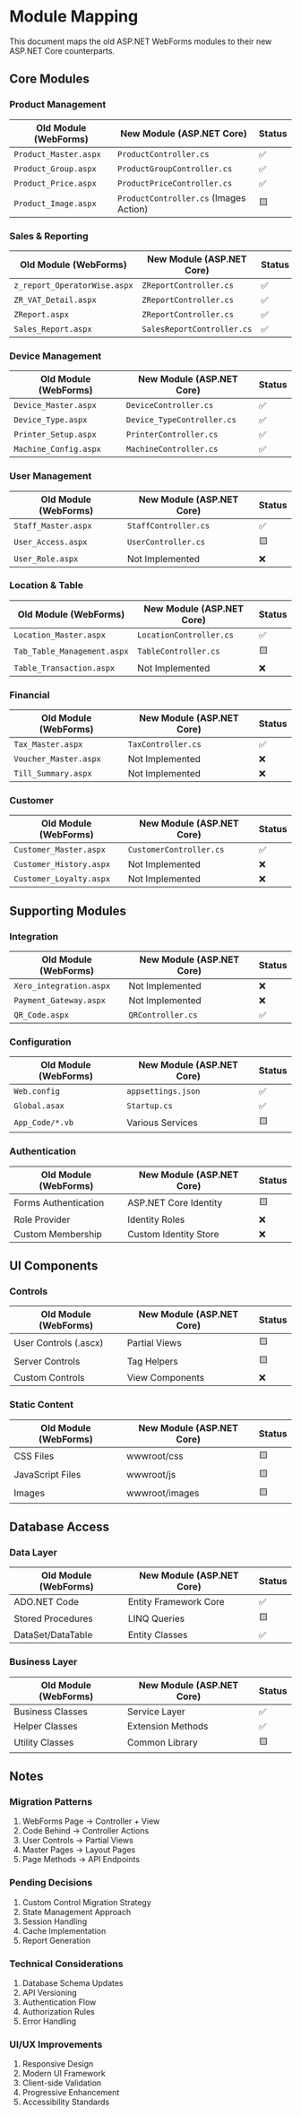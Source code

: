 # Module Mapping

This document maps the old ASP.NET WebForms modules to their new ASP.NET Core counterparts.

## Core Modules

### Product Management
| Old Module (WebForms) | New Module (ASP.NET Core) | Status |
|----------------------|---------------------------|---------|
| `Product_Master.aspx` | `ProductController.cs` | ✅ |
| `Product_Group.aspx` | `ProductGroupController.cs` | ✅ |
| `Product_Price.aspx` | `ProductPriceController.cs` | ✅ |
| `Product_Image.aspx` | `ProductController.cs` (Images Action) | 🟨 |

### Sales & Reporting
| Old Module (WebForms) | New Module (ASP.NET Core) | Status |
|----------------------|---------------------------|---------|
| `z_report_OperatorWise.aspx` | `ZReportController.cs` | ✅ |
| `ZR_VAT_Detail.aspx` | `ZReportController.cs` | ✅ |
| `ZReport.aspx` | `ZReportController.cs` | ✅ |
| `Sales_Report.aspx` | `SalesReportController.cs` | ✅ |

### Device Management
| Old Module (WebForms) | New Module (ASP.NET Core) | Status |
|----------------------|---------------------------|---------|
| `Device_Master.aspx` | `DeviceController.cs` | ✅ |
| `Device_Type.aspx` | `Device_TypeController.cs` | ✅ |
| `Printer_Setup.aspx` | `PrinterController.cs` | ✅ |
| `Machine_Config.aspx` | `MachineController.cs` | ✅ |

### User Management
| Old Module (WebForms) | New Module (ASP.NET Core) | Status |
|----------------------|---------------------------|---------|
| `Staff_Master.aspx` | `StaffController.cs` | ✅ |
| `User_Access.aspx` | `UserController.cs` | 🟨 |
| `User_Role.aspx` | Not Implemented | ❌ |

### Location & Table
| Old Module (WebForms) | New Module (ASP.NET Core) | Status |
|----------------------|---------------------------|---------|
| `Location_Master.aspx` | `LocationController.cs` | ✅ |
| `Tab_Table_Management.aspx` | `TableController.cs` | 🟨 |
| `Table_Transaction.aspx` | Not Implemented | ❌ |

### Financial
| Old Module (WebForms) | New Module (ASP.NET Core) | Status |
|----------------------|---------------------------|---------|
| `Tax_Master.aspx` | `TaxController.cs` | ✅ |
| `Voucher_Master.aspx` | Not Implemented | ❌ |
| `Till_Summary.aspx` | Not Implemented | ❌ |

### Customer
| Old Module (WebForms) | New Module (ASP.NET Core) | Status |
|----------------------|---------------------------|---------|
| `Customer_Master.aspx` | `CustomerController.cs` | ✅ |
| `Customer_History.aspx` | Not Implemented | ❌ |
| `Customer_Loyalty.aspx` | Not Implemented | ❌ |

## Supporting Modules

### Integration
| Old Module (WebForms) | New Module (ASP.NET Core) | Status |
|----------------------|---------------------------|---------|
| `Xero_integration.aspx` | Not Implemented | ❌ |
| `Payment_Gateway.aspx` | Not Implemented | ❌ |
| `QR_Code.aspx` | `QRController.cs` | ✅ |

### Configuration
| Old Module (WebForms) | New Module (ASP.NET Core) | Status |
|----------------------|---------------------------|---------|
| `Web.config` | `appsettings.json` | ✅ |
| `Global.asax` | `Startup.cs` | ✅ |
| `App_Code/*.vb` | Various Services | 🟨 |

### Authentication
| Old Module (WebForms) | New Module (ASP.NET Core) | Status |
|----------------------|---------------------------|---------|
| Forms Authentication | ASP.NET Core Identity | 🟨 |
| Role Provider | Identity Roles | ❌ |
| Custom Membership | Custom Identity Store | ❌ |

## UI Components

### Controls
| Old Module (WebForms) | New Module (ASP.NET Core) | Status |
|----------------------|---------------------------|---------|
| User Controls (.ascx) | Partial Views | 🟨 |
| Server Controls | Tag Helpers | 🟨 |
| Custom Controls | View Components | ❌ |

### Static Content
| Old Module (WebForms) | New Module (ASP.NET Core) | Status |
|----------------------|---------------------------|---------|
| CSS Files | wwwroot/css | 🟨 |
| JavaScript Files | wwwroot/js | 🟨 |
| Images | wwwroot/images | 🟨 |

## Database Access

### Data Layer
| Old Module (WebForms) | New Module (ASP.NET Core) | Status |
|----------------------|---------------------------|---------|
| ADO.NET Code | Entity Framework Core | ✅ |
| Stored Procedures | LINQ Queries | 🟨 |
| DataSet/DataTable | Entity Classes | ✅ |

### Business Layer
| Old Module (WebForms) | New Module (ASP.NET Core) | Status |
|----------------------|---------------------------|---------|
| Business Classes | Service Layer | ✅ |
| Helper Classes | Extension Methods | ✅ |
| Utility Classes | Common Library | 🟨 |

## Notes

### Migration Patterns
1. WebForms Page → Controller + View
2. Code Behind → Controller Actions
3. User Controls → Partial Views
4. Master Pages → Layout Pages
5. Page Methods → API Endpoints

### Pending Decisions
1. Custom Control Migration Strategy
2. State Management Approach
3. Session Handling
4. Cache Implementation
5. Report Generation

### Technical Considerations
1. Database Schema Updates
2. API Versioning
3. Authentication Flow
4. Authorization Rules
5. Error Handling

### UI/UX Improvements
1. Responsive Design
2. Modern UI Framework
3. Client-side Validation
4. Progressive Enhancement
5. Accessibility Standards 